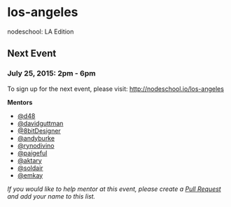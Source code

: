 los-angeles
===========

nodeschool: LA Edition

## Next Event

### July 25, 2015: 2pm - 6pm

To sign up for the next event, please visit: http://nodeschool.io/los-angeles

**Mentors**
 * [@d48](https://github.com/d48)
 * [@davidguttman](https://github.com/davidguttman)
 * [@8bitDesigner](https://github.com/8bitDesigner/)
 * [@andyburke](https://github.com/andyburke)
 * [@rynodivino](https://github.com/rynodivino)
 * [@paigeful](https://github.com/paigeful)
 * [@aktary](https://github.com/aktary)
 * [@soldair](https://github.com/soldair)
 * [@emkay](https://github.com/emkay)

_If you would like to help mentor at this event, please create a [Pull Request](https://github.com/nodeschool/los-angeles/pulls) and add your name to this list._

